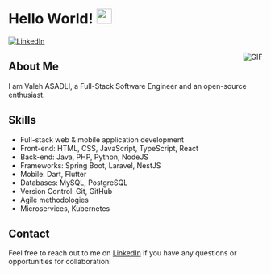 # Hello World! <img src="https://raw.githubusercontent.com/iampavangandhi/iampavangandhi/master/gifs/Hi.gif" width="30px">

[![LinkedIn](https://img.shields.io/badge/-Valeh%20ASADLI-blue?style=flat-square&logo=linkedin&logoColor=white&link=https://www.linkedin.com/in/valehasad/)](https://www.linkedin.com/in/valehasad/)

<img align="right" alt="GIF" src="https://media.giphy.com/media/13HgwGsXF0aiGY/giphy.gif" />

## About Me
I am Valeh ASADLI, a Full-Stack Software Engineer and an open-source enthusiast.

## Skills
- Full-stack web & mobile application development
- Front-end: HTML, CSS, JavaScript, TypeScript, React
- Back-end: Java, PHP, Python, NodeJS
- Frameworks: Spring Boot, Laravel, NestJS
- Mobile: Dart, Flutter
- Databases: MySQL, PostgreSQL
- Version Control: Git, GitHub
- Agile methodologies
- Microservices, Kubernetes

## Contact
Feel free to reach out to me on [LinkedIn](https://www.linkedin.com/in/valehasad/) if you have any questions or opportunities for collaboration!

